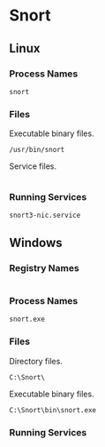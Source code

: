# Snort

## Linux

### Process Names

```
snort
```

### Files

Executable binary files.

```
/usr/bin/snort
```

Service files.

```

```

### Running Services

```
snort3-nic.service
```

## Windows

### Registry Names

```

```

### Process Names

```
snort.exe
```

### Files

Directory files.

```
C:\Snort\
```

Executable binary files.

```
C:\Snort\bin\snort.exe
```

### Running Services

```

```
